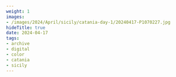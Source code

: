```yaml
---
weight: 1
images:
- /images/2024/April/sicily/catania-day-1/20240417-P1070227.jpg
hideTitle: true
date: 2024-04-17
tags:
- archive
- digital
- color
- catania
- sicily
---
```


